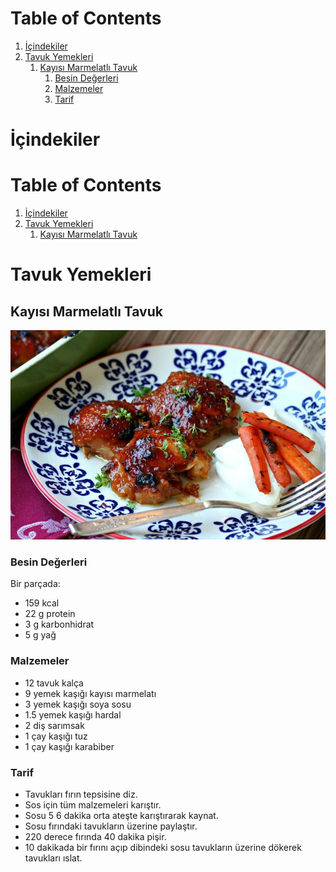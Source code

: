 
# Table of Contents

1.  [İçindekiler](#orge0de490)
2.  [Tavuk Yemekleri](#org348b5cb)
    1.  [Kayısı Marmelatlı Tavuk](#orgbf90b59)
        1.  [Besin Değerleri](#org4ee2040)
        2.  [Malzemeler](#org9ad4272)
        3.  [Tarif](#org25b49c9)


<a id="orge0de490"></a>

# İçindekiler


# Table of Contents

1.  [İçindekiler](#orge0de490)
2.  [Tavuk Yemekleri](#org348b5cb)
    1.  [Kayısı Marmelatlı Tavuk](#orgbf90b59)


<a id="org348b5cb"></a>

# Tavuk Yemekleri


<a id="orgbf90b59"></a>

## Kayısı Marmelatlı Tavuk

![img](./images/kayisi-marmelatli-tavuk.jpg)


<a id="org4ee2040"></a>

### Besin Değerleri

Bir parçada:

-   159 kcal
-   22 g protein
-   3 g karbonhidrat
-   5 g yağ


<a id="org9ad4272"></a>

### Malzemeler

-   12 tavuk kalça
-   9 yemek kaşığı kayısı marmelatı
-   3 yemek kaşığı soya sosu
-   1.5 yemek kaşığı hardal
-   2 diş sarımsak
-   1 çay kaşığı tuz
-   1 çay kaşığı karabiber


<a id="org25b49c9"></a>

### Tarif

-   Tavukları fırın tepsisine diz.
-   Sos için tüm malzemeleri karıştır.
-   Sosu 5 6 dakika orta ateşte karıştırarak kaynat.
-   Sosu fırındaki tavukların üzerine paylaştır.
-   220 derece fırında 40 dakika pişir.
-   10 dakikada bir fırını açıp dibindeki sosu tavukların üzerine dökerek tavukları ıslat.

